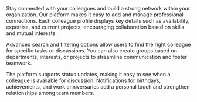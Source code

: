 Stay connected with your colleagues and build a strong network within your organization. Our platform makes it easy to add and manage professional connections. Each colleague profile displays key details such as availability, expertise, and current projects, encouraging collaboration based on skills and mutual interests.

Advanced search and filtering options allow users to find the right colleague for specific tasks or discussions. You can also create groups based on departments, interests, or projects to streamline communication and foster teamwork.

The platform supports status updates, making it easy to see when a colleague is available for discussion. Notifications for birthdays, achievements, and work anniversaries add a personal touch and strengthen relationships among team members.
